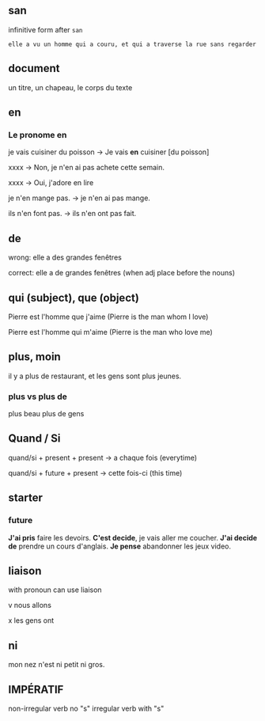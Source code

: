 ## san
infinitive form after `san`
```
elle a vu un homme qui a couru, et qui a traverse la rue sans regarder
```
## document

un titre, un chapeau, le corps du texte

## en
### Le pronome en
je vais cuisiner du poisson -> Je vais **en** cuisiner [du poisson]

xxxx -> Non, je n'en ai pas achete cette semain.

xxxx -> Oui, j'adore en lire

je n'en mange pas. -> je n'en ai pas mange.

ils n'en font pas. -> ils n'en ont pas fait.

## de

wrong: elle a des grandes fenêtres

correct: elle a de grandes fenêtres (when adj place before the nouns)

## qui (subject), que (object)

Pierre est l'homme que j'aime (Pierre is the man whom I love)

Pierre est l'homme qui m'aime (Pierre is the man who love me)

## plus, moin
il y a plus de restaurant, et les gens sont plus jeunes.

### plus vs plus de
plus beau
plus de gens

## Quand / Si
quand/si + present + present -> a chaque fois (everytime)

quand/si + future + present -> cette fois-ci (this time)

## starter

### future

**J'ai pris** faire les devoirs.
**C'est decide**, je vais aller me coucher.
**J'ai decide de** prendre un cours d'anglais.
**Je pense** abandonner les jeux video.

## liaison
with pronoun can use liaison

v nous allons

x les gens ont 

## ni
mon nez n'est ni petit ni gros.

## IMPÉRATIF
non-irregular verb no "s"
irregular verb with "s"
